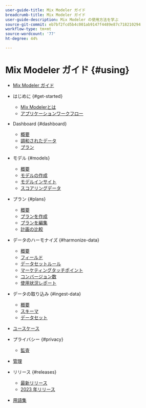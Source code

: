 ```yaml
---
user-guide-title: Mix Modeler ガイド
breadcrumb-title: Mix Modeler ガイド
user-guide-description: Mix Modeler の使用方法を学ぶ
source-git-commit: eb7bf2fcd5b4c001ab9147f4489e87c718210294
workflow-type: tm+mt
source-wordcount: '77'
ht-degree: 44%

---
```



# Mix Modeler ガイド {#using}

+ [Mix Modeler ガイド](overview.md)

+ はじめに {#get-started}
   + [Mix Modelerとは](get-started/about.md)
   + [アプリケーションワークフロー](get-started/workflow.md)

+ Dashboard {#dashboard}
   + [概要](dashboard/overview.md)
   + [調和されたデータ](dashboard/harmonized-data.md)
   + [プラン](dashboard/plans.md)

+ モデル {#models}
   + [概要](models/overview.md)
   + [モデルの作成](models/create.md)
   + [モデルインサイト](models/insights.md)
   + [スコアリングデータ](models/scoring-data.md)

+ プラン {#plans}
   + [概要](plans/overview.md)
   + [プランを作成](plans/create.md)
   + [プランを編集](plans/edit.md)
   + [計画の比較](plans/compare.md)

+ データのハーモナイズ {#harmonize-data}
   + [概要](harmonize-data/overview.md)
   + [フィールド](harmonize-data/fields.md)
   + [データセットルール](harmonize-data/dataset-rules.md)
   + [マーケティングタッチポイント](harmonize-data/marketing-touchpoints.md)
   + [コンバージョン数](harmonize-data/conversions.md)
   + [使用状況レポート](harmonize-data/usage-report.md)

+ データの取り込み {#ingest-data}
   + [概要](ingest-data/overview.md)
   + [スキーマ](ingest-data/schemas.md)
   + [データセット](ingest-data/datasets.md)

+ [ユースケース](use-cases.md)

+ プライバシー {#privacy}
   + [監査](privacy/audit.md)

+ [管理](administration.md)

+ リリース {#releases}
   + [最新リリース](releases/latest.md)
   + [2023 年リリース](releases/2023.md)

+ [用語集](glossary.md)



